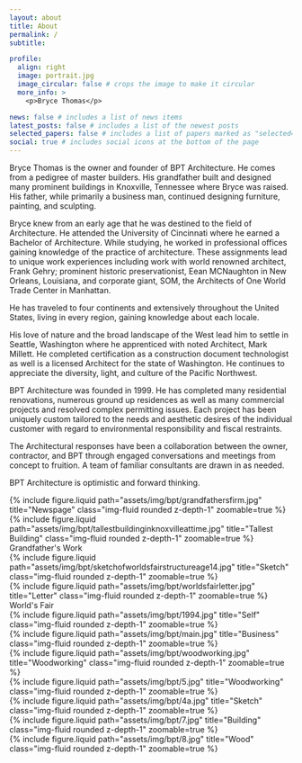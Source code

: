 ```yaml
---
layout: about
title: About
permalink: /
subtitle:

profile:
  align: right
  image: portrait.jpg
  image_circular: false # crops the image to make it circular
  more_info: >
    <p>Bryce Thomas</p>

news: false # includes a list of news items
latest_posts: false # includes a list of the newest posts
selected_papers: false # includes a list of papers marked as "selected={true}"
social: true # includes social icons at the bottom of the page
---
```


Bryce Thomas is the owner and founder of BPT Architecture. He comes from a pedigree of master builders. His grandfather built and designed many prominent buildings in Knoxville, Tennessee where Bryce was raised. His father, while primarily a business man, continued designing furniture, painting, and sculpting.

Bryce knew from an early age that he was destined to the field of Architecture. He attended the University of Cincinnati where he earned a Bachelor of Architecture. While studying, he worked in professional offices gaining knowledge of the practice of architecture. These assignments lead to unique work experiences including work with world renowned architect, Frank Gehry; prominent historic preservationist, Eean MCNaughton in New Orleans, Louisiana, and corporate giant, SOM, the Architects of One World Trade Center in Manhattan.

He has traveled to four continents and extensively throughout the United States, living in every region, gaining knowledge about each locale.

His love of nature and the broad landscape of the West lead him to settle in Seattle, Washington where he apprenticed with noted Architect, Mark Millett. He completed certification as a construction document technologist as well is a licensed Architect for the state of Washington. He continues to appreciate the diversity, light, and culture of the Pacific Northwest.

BPT Architecture was founded in 1999. He has completed many residential renovations, numerous ground up residences as well as many commercial projects and resolved complex permitting issues. Each project has been uniquely custom tailored to the needs and aesthetic desires of the individual customer with regard to environmental responsibility and fiscal restraints.

The Architectural responses have been a collaboration between the owner, contractor, and BPT through engaged conversations and meetings from concept to fruition. A team of familiar consultants are drawn in as needed.

BPT Architecture is optimistic and forward thinking.

<div class="row">
    <div class="col-sm mt-3 mt-md-0">
        {% include figure.liquid path="assets/img/bpt/grandfathersfirm.jpg" title="Newspage" class="img-fluid rounded z-depth-1" zoomable=true %}
    </div>
    <div class="col-sm mt-3 mt-md-0">
        {% include figure.liquid path="assets/img/bpt/tallestbuildinginknoxvilleattime.jpg" title="Tallest Building" class="img-fluid rounded z-depth-1" zoomable=true %}
    </div>
</div>
<div class="caption">
    Grandfather's Work
</div>

<div class="row">
    <div class="col-sm mt-3 mt-md-0">
        {% include figure.liquid path="assets/img/bpt/sketchofworldsfairstructureage14.jpg" title="Sketch" class="img-fluid rounded z-depth-1" zoomable=true %}
    </div>
    <div class="col-sm mt-3 mt-md-0">
        {% include figure.liquid path="assets/img/bpt/worldsfairletter.jpg" title="Letter" class="img-fluid rounded z-depth-1" zoomable=true %}
    </div>
</div>
<div class="caption">
    World's Fair
</div>

<div class="row">
    <div class="col-sm mt-3 mt-md-0">
        {% include figure.liquid path="assets/img/bpt/1994.jpg" title="Self" class="img-fluid rounded z-depth-1" zoomable=true %}
    </div>
    <div class="col-sm mt-3 mt-md-0">
        {% include figure.liquid path="assets/img/bpt/main.jpg" title="Business" class="img-fluid rounded z-depth-1" zoomable=true %}
    </div>
</div>

<div class="row">
    <div class="col-sm mt-3 mt-md-0">
        {% include figure.liquid path="assets/img/bpt/woodworking.jpg" title="Woodworking" class="img-fluid rounded z-depth-1" zoomable=true %}
    </div>
    <div class="col-sm mt-3 mt-md-0">
        {% include figure.liquid path="assets/img/bpt/5.jpg" title="Woodworking" class="img-fluid rounded z-depth-1" zoomable=true %}
    </div>
</div>

<div class="row">
    <div class="col-sm mt-3 mt-md-0">
        {% include figure.liquid path="assets/img/bpt/4a.jpg" title="Sketch" class="img-fluid rounded z-depth-1" zoomable=true %}
    </div>
    <div class="col-sm mt-3 mt-md-0">
        {% include figure.liquid path="assets/img/bpt/7.jpg" title="Building" class="img-fluid rounded z-depth-1" zoomable=true %}
    </div>
    <div class="col-sm mt-3 mt-md-0">
        {% include figure.liquid path="assets/img/bpt/8.jpg" title="Wood" class="img-fluid rounded z-depth-1" zoomable=true %}
    </div>
</div>
